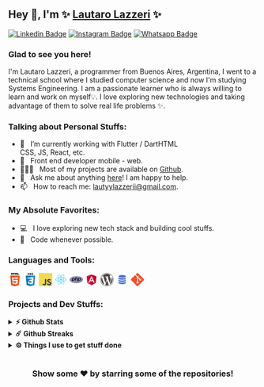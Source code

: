 ## Hey 👋, I'm ✨ [Lautaro Lazzeri](http://lautaro-lazzeri.tk) ✨

[![Linkedin Badge](https://img.shields.io/badge/-LinkedIn-0e76a8?style=flat-square&logo=Linkedin&logoColor=white)](https://www.linkedin.com/in/lautaro-lazzeri/)
[![Instagram Badge](https://img.shields.io/badge/-Instagram-e4405f?style=flat-square&logo=Instagram&logoColor=white)](https://instagram.com/lautarolazzeri/)
[![Whatsapp Badge](https://img.shields.io/badge/Text%20Me-Whatsapp-brightgreen)](https://api.whatsapp.com/send?phone=541159333523)

### Glad to see you here! &nbsp;

I'm Lautaro Lazzeri, a programmer from Buenos Aires, Argentina, I went to a technical school where I studied computer science and now I'm studying Systems Engineering. I am a passionate learner who is always willing to learn and work on myself💡. I love exploring new technologies and taking advantage of them to solve real life problems ✨.

### Talking about Personal Stuffs:

- 🔭 &nbsp;  I’m currently working with Flutter / DartHTML <br /> CSS, JS, React, etc.
- 🚀 &nbsp; Front end developer mobile - web.
- 👨🏻‍💻 &nbsp; Most of my projects are available on [Github](https://github.com/lautarolazzeri).
- 💬 &nbsp; Ask me about anything [here](https://api.whatsapp.com/send?phone=541159333523)! I am happy to help.
- 📫 &nbsp; How to reach me: lautyylazzerii@gmail.com.

### My Absolute Favorites:

- 💻 &nbsp; I love exploring new tech stack and building cool stuffs.
- 📰 &nbsp; Code whenever possible.

### Languages and Tools:

<code><img height="27" src="https://raw.githubusercontent.com/github/explore/80688e429a7d4ef2fca1e82350fe8e3517d3494d/topics/html/html.png" alt="html"></code>
<code><img height="27" src="https://raw.githubusercontent.com/github/explore/80688e429a7d4ef2fca1e82350fe8e3517d3494d/topics/css/css.png" alt="css"></code>
<code><img height="27" src="https://raw.githubusercontent.com/github/explore/80688e429a7d4ef2fca1e82350fe8e3517d3494d/topics/javascript/javascript.png" alt="javascript"></code>
<code><img height="27" src="https://raw.githubusercontent.com/github/explore/80688e429a7d4ef2fca1e82350fe8e3517d3494d/topics/react/react.png" alt="react"></code>
<code><img height="27" src="https://raw.githubusercontent.com/github/explore/80688e429a7d4ef2fca1e82350fe8e3517d3494d/topics/php/php.png" alt="php"></code>
<code><img height="27" src="https://raw.githubusercontent.com/github/explore/80688e429a7d4ef2fca1e82350fe8e3517d3494d/topics/angular/angular.png" alt="angular"></code>
<code><img height="27" src="https://raw.githubusercontent.com/github/explore/80688e429a7d4ef2fca1e82350fe8e3517d3494d/topics/wordpress/wordpress.png" alt="wordpress"></code>
<code><img height="27" src="https://raw.githubusercontent.com/github/explore/80688e429a7d4ef2fca1e82350fe8e3517d3494d/topics/sql/sql.png" alt="sql"></code>
<code><img height="27" src="https://raw.githubusercontent.com/devicons/devicon/master/icons/git/git-original.svg" alt="git"></code>


### Projects and Dev Stuffs:

<details>	
  <summary><b>⚡ Github Stats</b></summary>

  <br />
  <img height="180em" src="https://github-readme-stats.vercel.app/api?username=lautarolazzeri&show_icons=true&hide_border=true&&count_private=true&include_all_commits=true" />
  <img height="180em" src="https://github-readme-stats.vercel.app/api/top-langs/?username=lautarolazzeri&exclude_repo=KNN-Image-Classification&show_icons=true&hide_border=true&layout=compact&langs_count=8"/>
</details>

<details>	
  <summary><b>☄️ Github Streaks</b></summary>

  <br />
  <img height="180em" src="https://github-readme-streak-stats.herokuapp.com/?user=lautarolazzeri&hide_border=true" />
</details>

<details>	
  <br />
  <summary><b>⚙️ Things I use to get stuff done</b></summary>
  	<ul>
  	    <li><b>OS:</b> Windows 10</li>
	    <li><b>Laptop: </b> Asus Tuf Gaming (i5)</li>
  	    <li><b>Browser: </b> Google Chrome</li>
	    <li><b>Code Editor:</b> VSCode - The best editor out there.</li>
	    <li><b>To Stay Updated:</b> Instagram, Google, Linkedin.</li>
	</ul>	
</details>

#

<div align="center">

### Show some ❤️ by starring some of the repositories!

</div>
